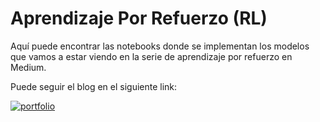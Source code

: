 
# Aprendizaje Por Refuerzo (RL)

Aquí puede encontrar las notebooks donde se implementan los modelos que vamos a estar viendo en la serie de aprendizaje por refuerzo en Medium.

Puede seguir el blog en el siguiente link: 

[![portfolio](https://img.shields.io/badge/Medium-12100E?style=for-the-badge&logo=medium&logoColor=white)](https://medium.com/@joancerretanids/list/aprendizaje-por-refuerzo-rl-379636b080e2)

